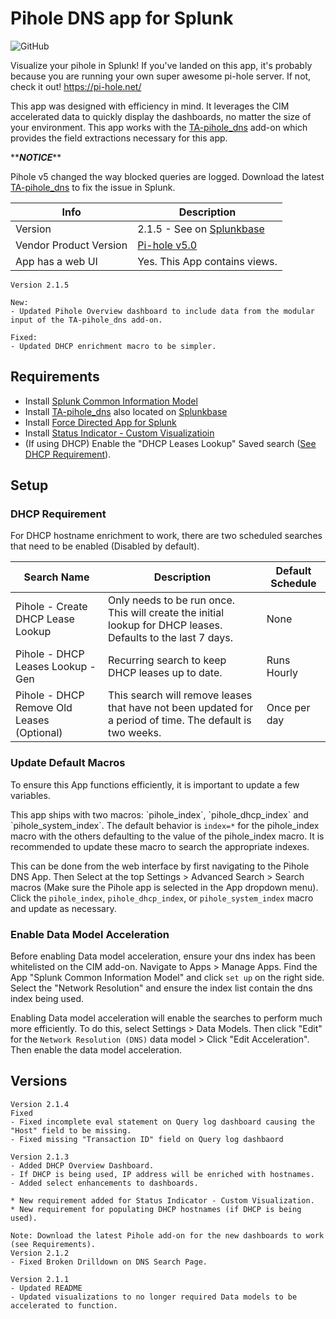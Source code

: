 # Pihole DNS app for Splunk

![GitHub](https://img.shields.io/github/license/zachchristensen28/pihole_dns_app)

Visualize your pihole in Splunk! If you've landed on this app, it's probably because you are running your own super awesome pi-hole server. If not, check it out! https://pi-hole.net/

This app was designed with efficiency in mind. It leverages the CIM accelerated data to quickly display the dashboards, no matter the size of your environment. This app works with the [TA-pihole_dns](https://github.com/ZachChristensen28/TA-pihole_dns) add-on which provides the field extractions necessary for this app.  

\*\***_NOTICE_**\*\*

Pihole v5 changed the way blocked queries are logged. Download the latest [TA-pihole_dns](https://github.com/ZachChristensen28/TA-pihole_dns) to fix the issue in Splunk.

Info | Description
------|----------
Version | 2.1.5 - See on [Splunkbase](https://splunkbase.splunk.com/app/4506/)
Vendor Product Version | [Pi-hole v5.0](https://pi-hole.net/)
App has a web UI | Yes. This App contains views.

```TEXT
Version 2.1.5

New:
- Updated Pihole Overview dashboard to include data from the modular input of the TA-pihole_dns add-on. 

Fixed:
- Updated DHCP enrichment macro to be simpler.
```

## Requirements

- Install [Splunk Common Information Model](https://splunkbase.splunk.com/app/1621/)
- Install [TA-pihole_dns](https://github.com/ZachChristensen28/TA-pihole_dns) also located on [Splunkbase](https://splunkbase.splunk.com/app/4505/)
- Install [Force Directed App for Splunk](https://splunkbase.splunk.com/app/3767/)
- Install [Status Indicator - Custom Visualizatioin](https://splunkbase.splunk.com/app/3119/)
- (If using DHCP) Enable the "DHCP Leases Lookup" Saved search ([See DHCP Requirement](#dhcp-requirement)).

## Setup

### DHCP Requirement

For DHCP hostname enrichment to work, there are two scheduled searches that need to be enabled (Disabled by default).

Search Name | Description | Default Schedule
----------- | ----------- | ----------------
Pihole - Create DHCP Lease Lookup | Only needs to be run once. This will create the initial lookup for DHCP leases. Defaults to the last 7 days. | None
Pihole - DHCP Leases Lookup - Gen | Recurring search to keep DHCP leases up to date. | Runs Hourly
Pihole - DHCP Remove Old Leases (Optional) | This search will remove leases that have not been updated for a period of time. The default is two weeks. | Once per day

### Update Default Macros

To ensure this App functions efficiently, it is important to update a few variables.

This app ships with two macros: \`pihole_index\`, \`pihole_dhcp_index\` and \`pihole_system_index\`. The default behavior is `index=*` for the pihole_index macro with the others defaulting to the value of the pihole_index macro. It is recommended to update these macro to search the appropriate indexes.

This can be done from the web interface by first navigating to the Pihole DNS App. Then Select at the top Settings > Advanced Search > Search macros (Make sure the Pihole app is selected in the App dropdown menu). Click the `pihole_index`, `pihole_dhcp_index`, or `pihole_system_index` macro and update as necessary.

### Enable Data Model Acceleration

Before enabling Data model acceleration, ensure your dns index has been whitelisted on the CIM add-on. Navigate to Apps > Manage Apps. Find the App "Splunk Common Information Model" and click `set up` on the right side. Select the "Network Resolution" and ensure the index list contain the dns index being used.

Enabling Data model acceleration will enable the searches to perform much more efficiently. To do this, select Settings > Data Models. Then click "Edit" for the `Network Resolution (DNS)` data model > Click "Edit Acceleration". Then enable the data model acceleration.

## Versions

```TEXT
Version 2.1.4
Fixed
- Fixed incomplete eval statement on Query log dashboard causing the "Host" field to be missing.
- Fixed missing "Transaction ID" field on Query log dashbaord

Version 2.1.3
- Added DHCP Overview Dashboard.
- If DHCP is being used, IP address will be enriched with hostnames.
- Added select enhancements to dashboards.

* New requirement added for Status Indicator - Custom Visualization.
* New requirement for populating DHCP hostnames (if DHCP is being used).

Note: Download the latest Pihole add-on for the new dashboards to work (see Requirements).
Version 2.1.2
- Fixed Broken Drilldown on DNS Search Page.

Version 2.1.1
- Updated README
- Updated visualizations to no longer required Data models to be accelerated to function.
```
